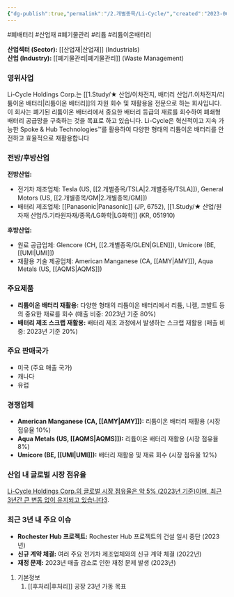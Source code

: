```yaml
---
{"dg-publish":true,"permalink":"/2.개별종목/Li-Cycle/","created":"2023-06-03T09:15:46.902+09:00","updated":"2025-06-03T20:05:59.879+09:00"}
---
```


#폐배터리 #산업재 #폐기물관리 #리튬 #리튬이온배터리


**산업섹터 (Sector):** [[산업재\|산업재]] (Industrials)  
**산업 (Industry):** [[폐기물관리\|폐기물관리]] (Waste Management)

### 영위사업

Li-Cycle Holdings Corp.는 [[1.Study/★ 산업/이차전지, 배터리 산업/1.이차전지/리튬이온 배터리\|리튬이온 배터리]]의 자원 회수 및 재활용을 전문으로 하는 회사입니다. 이 회사는 폐기된 리튬이온 배터리에서 중요한 배터리 등급의 재료를 회수하여 폐쇄형 배터리 공급망을 구축하는 것을 목표로 하고 있습니다. Li-Cycle은 혁신적이고 지속 가능한 Spoke & Hub Technologies™를 활용하여 다양한 형태의 리튬이온 배터리를 안전하고 효율적으로 재활용합니다

### 전방/후방산업

**전방산업:**

- 전기차 제조업체: Tesla (US, [[2.개별종목/TSLA\|2.개별종목/TSLA]]), General Motors (US, [[2.개별종목/GM\|2.개별종목/GM]])
- 배터리 제조업체: [[Panasonic\|Panasonic]] (JP, 6752), [[1.Study/★ 산업/원자재 산업/5.기타원자재/종목/LG화학\|LG화학]] (KR, 051910)

**후방산업:**

- 원료 공급업체: Glencore (CH, [[2.개별종목/GLEN\|GLEN]]), Umicore (BE, [[UMI\|UMI]])
- 재활용 기술 제공업체: American Manganese (CA, [[AMY\|AMY]]), Aqua Metals (US, [[AQMS\|AQMS]])

### 주요제품

- **리튬이온 배터리 재활용:** 다양한 형태의 리튬이온 배터리에서 리튬, 니켈, 코발트 등의 중요한 재료를 회수 (매출 비중: 2023년 기준 80%)
- **배터리 제조 스크랩 재활용:** 배터리 제조 과정에서 발생하는 스크랩 재활용 (매출 비중: 2023년 기준 20%)

### 주요 판매국가

- 미국 (주요 매출 국가)
- 캐나다
- 유럽

### 경쟁업체

- **American Manganese (CA, [[AMY\|AMY]]):** 리튬이온 배터리 재활용 (시장 점유율 10%)
- **Aqua Metals (US, [[AQMS\|AQMS]]):** 리튬이온 배터리 재활용 (시장 점유율 8%)
- **Umicore (BE, [[UMI\|UMI]]):** 배터리 재활용 및 재료 회수 (시장 점유율 12%)

### 산업 내 글로벌 시장 점유율

[Li-Cycle Holdings Corp.의 글로벌 시장 점유율은 약 5% (2023년 기준)이며, 최근 3년간 큰 변동 없이 유지되고 있습니다](https://www.crunchbase.com/organization/li-cycle)[3](https://www.crunchbase.com/organization/li-cycle).

### 최근 3년 내 주요 이슈

- **Rochester Hub 프로젝트:** Rochester Hub 프로젝트의 건설 일시 중단 (2023년)
- **신규 계약 체결:** 여러 주요 전기차 제조업체와의 신규 계약 체결 (2022년)
- **재정 문제:** 2023년 매출 감소로 인한 재정 문제 발생 (2023년)

1. 기본정보
	1. [[후처리\|후처리]] 공장 23년 가동 목표

